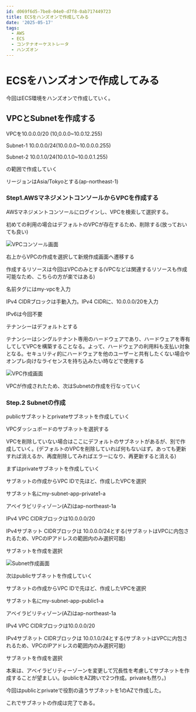 ```yaml
---
id: d069f6d5-7be8-04e0-d7f8-0ab717449723
title: ECSをハンズオンで作成してみる
date: '2025-05-17'
tags:
  - AWS
  - ECS
  - コンテナオーケストレータ
  - ハンズオン
---
```

# ECSをハンズオンで作成してみる

今回はECS環境をハンズオンで作成していく。

## VPCとSubnetを作成する

VPCを10.0.0.0/20 (10,0.0.0~10.0.12.255)

Subnet-1 10.0.0.0/24(10.0.0.0~10.0.0.0.255)

Subnet-2 10.0.1.0/24(10.0.1.0~10.0.0.1.255)

の範囲で作成していく

リージョンはAsia/Tokyoとする(ap-northeast-1)

### Step1.AWSマネジメントコンソールからVPCを作成する

AWSマネジメントコンソールにログインし、VPCを検索して選択する。

初めての利用の場合はデフォルトのVPCが存在するため、削除する(放っておいても良い)

![VPCコンソール画面](images/aws_vpc_top.png)

右上からVPCの作成を選択して新規作成画面へ遷移する

作成するリソースは今回はVPCのみとする(VPCなどは関連するリソースも作成可能なため、こちらの方が楽ではある)

名前タグにはmy-vpcを入力

IPv4 CIDRブロックは手動入力。IPv4 CIDRに、10.0.0.0/20を入力

IPv6は今回不要

テナンシーはデフォルトとする

テナンシーはシングルテナント専用のハードウェアであり、ハードウェアを専有してしてVPCを構築することなる。よって、ハードウェアの利用料も支払い対象となる。セキュリティ的にハードウェアを他のユーザーと共有したくない場合やオンプレ向けなライセンスを持ち込みたい時などで使用する

![VPC作成画面](images/aws_vpc_create.png)

VPCが作成されたため、次はSubnetの作成を行なっていく

### Step.2 Subnetの作成

publicサブネットとprivateサブネットを作成していく

VPCダッシュボードのサブネットを選択する

VPCを削除していない場合はここにデフォルトのサブネットがあるが、別で作成していく。(デフォルトのVPCを削除していれば何もないはず。あっても更新すれば消えるか、再度削除してみればエラーになり、再更新すると消える)

まずはprivateサブネットを作成していく

サブネットの作成からVPC IDで先ほど、作成したVPCを選択

サブネット名にmy-subnet-app-private1-a

アベイラビリティゾーン(AZ)はap-northeast-1a

IPv4 VPC CIDRブロックは10.0.0.0/20

IPv4サブネット CIDRブロックは 10.0.0.0/24とする(サブネットはVPCに内包されるため、VPCのIPアドレスの範囲内のみ選択可能)

サブネットを作成を選択

![Subnet作成画面](images/aws_vpc_subnet_create.png)


次はpublicサブネットを作成していく

サブネットの作成からVPC IDで先ほど、作成したVPCを選択

サブネット名にmy-subnet-app-public1-a

アベイラビリティゾーン(AZ)はap-northeast-1a

IPv4 VPC CIDRブロックは10.0.0.0/20

IPv4サブネット CIDRブロックは 10.0.1.0/24とする(サブネットはVPCに内包されるため、VPCのIPアドレスの範囲内のみ選択可能)

サブネットを作成を選択


本来は、アベイラビリティーゾーンを変更して冗長性を考慮してサブネットを作成することが望ましい。(publicをAZ跨いで2つ作成。privateも然り。)

今回はpublicとprivateで役割の違うサブネットを1のAZで作成した。

これでサブネットの作成は完了である。
